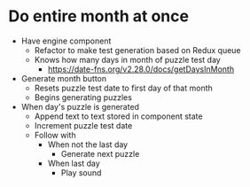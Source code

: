 # Do entire month at once
* Have engine component
    * Refactor to make test generation based on Redux queue
    * Knows how many days in month of puzzle test day
        * https://date-fns.org/v2.28.0/docs/getDaysInMonth
* Generate month button
    * Resets puzzle test date to first day of that month
    * Begins generating puzzles
* When day's puzzle is generated
    * Append text to text stored in component state
    * Increment puzzle test date
    * Follow with
        * When not the last day
            * Generate next puzzle
        * When last day
            * Play sound
